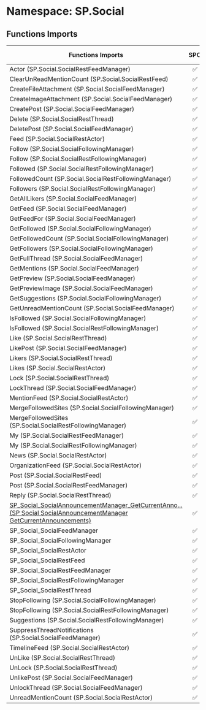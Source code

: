# Namespace: SP.Social

## Functions Imports

Functions Imports | SPO | SP 2019 | SP 2016 | SP 2013
----------|:---:|:-------:|:-------:|:-------:
Actor (SP.Social.SocialRestFeedManager) | ✅ | ✅ | ✅ | ✅
ClearUnReadMentionCount (SP.Social.SocialRestFeed) | ✅ | ✅ | ✅ | ✅
CreateFileAttachment (SP.Social.SocialFeedManager) | ✅ | ✅ | ✅ | ❌
CreateImageAttachment (SP.Social.SocialFeedManager) | ✅ | ✅ | ✅ | ✅
CreatePost (SP.Social.SocialFeedManager) | ✅ | ✅ | ✅ | ✅
Delete (SP.Social.SocialRestThread) | ✅ | ✅ | ✅ | ✅
DeletePost (SP.Social.SocialFeedManager) | ✅ | ✅ | ✅ | ✅
Feed (SP.Social.SocialRestActor) | ✅ | ✅ | ✅ | ✅
Follow (SP.Social.SocialFollowingManager) | ✅ | ✅ | ✅ | ✅
Follow (SP.Social.SocialRestFollowingManager) | ✅ | ✅ | ✅ | ✅
Followed (SP.Social.SocialRestFollowingManager) | ✅ | ✅ | ✅ | ✅
FollowedCount (SP.Social.SocialRestFollowingManager) | ✅ | ✅ | ✅ | ✅
Followers (SP.Social.SocialRestFollowingManager) | ✅ | ✅ | ✅ | ✅
GetAllLikers (SP.Social.SocialFeedManager) | ✅ | ✅ | ✅ | ✅
GetFeed (SP.Social.SocialFeedManager) | ✅ | ✅ | ✅ | ✅
GetFeedFor (SP.Social.SocialFeedManager) | ✅ | ✅ | ✅ | ✅
GetFollowed (SP.Social.SocialFollowingManager) | ✅ | ✅ | ✅ | ✅
GetFollowedCount (SP.Social.SocialFollowingManager) | ✅ | ✅ | ✅ | ✅
GetFollowers (SP.Social.SocialFollowingManager) | ✅ | ✅ | ✅ | ✅
GetFullThread (SP.Social.SocialFeedManager) | ✅ | ✅ | ✅ | ✅
GetMentions (SP.Social.SocialFeedManager) | ✅ | ✅ | ✅ | ✅
GetPreview (SP.Social.SocialFeedManager) | ✅ | ✅ | ✅ | ✅
GetPreviewImage (SP.Social.SocialFeedManager) | ✅ | ✅ | ✅ | ✅
GetSuggestions (SP.Social.SocialFollowingManager) | ✅ | ✅ | ✅ | ✅
GetUnreadMentionCount (SP.Social.SocialFeedManager) | ✅ | ✅ | ✅ | ✅
IsFollowed (SP.Social.SocialFollowingManager) | ✅ | ✅ | ✅ | ✅
IsFollowed (SP.Social.SocialRestFollowingManager) | ✅ | ✅ | ✅ | ✅
Like (SP.Social.SocialRestThread) | ✅ | ✅ | ✅ | ✅
LikePost (SP.Social.SocialFeedManager) | ✅ | ✅ | ✅ | ✅
Likers (SP.Social.SocialRestThread) | ✅ | ✅ | ✅ | ✅
Likes (SP.Social.SocialRestActor) | ✅ | ✅ | ✅ | ✅
Lock (SP.Social.SocialRestThread) | ✅ | ✅ | ✅ | ✅
LockThread (SP.Social.SocialFeedManager) | ✅ | ✅ | ✅ | ✅
MentionFeed (SP.Social.SocialRestActor) | ✅ | ✅ | ✅ | ✅
MergeFollowedSites (SP.Social.SocialFollowingManager) | ✅ | ❌ | ❌ | ❌
MergeFollowedSites (SP.Social.SocialRestFollowingManager) | ✅ | ❌ | ❌ | ❌
My (SP.Social.SocialRestFeedManager) | ✅ | ✅ | ✅ | ✅
My (SP.Social.SocialRestFollowingManager) | ✅ | ✅ | ✅ | ✅
News (SP.Social.SocialRestActor) | ✅ | ✅ | ✅ | ✅
OrganizationFeed (SP.Social.SocialRestActor) | ✅ | ✅ | ✅ | ✅
Post (SP.Social.SocialRestFeed) | ✅ | ✅ | ✅ | ✅
Post (SP.Social.SocialRestFeedManager) | ✅ | ✅ | ✅ | ✅
Reply (SP.Social.SocialRestThread) | ✅ | ✅ | ✅ | ✅
[<span title="SP_Social_SocialAnnouncementManager_GetCurrentAnnouncements">SP_Social_SocialAnnouncementManager_GetCurrentAnno...</span> (SP Social SocialAnnouncementManager GetCurrentAnnouncements)](./Functions/SP_Social_SocialAnnouncementManager_GetCurrentAnnouncements.md) | ✅ | ✅ | ✅ | ❌
SP_Social_SocialFeedManager | ✅ | ✅ | ✅ | ✅
SP_Social_SocialFollowingManager | ✅ | ✅ | ✅ | ✅
SP_Social_SocialRestActor | ✅ | ✅ | ✅ | ✅
SP_Social_SocialRestFeed | ✅ | ✅ | ✅ | ✅
SP_Social_SocialRestFeedManager | ✅ | ✅ | ✅ | ✅
SP_Social_SocialRestFollowingManager | ✅ | ✅ | ✅ | ✅
SP_Social_SocialRestThread | ✅ | ✅ | ✅ | ✅
StopFollowing (SP.Social.SocialFollowingManager) | ✅ | ✅ | ✅ | ✅
StopFollowing (SP.Social.SocialRestFollowingManager) | ✅ | ✅ | ✅ | ✅
Suggestions (SP.Social.SocialRestFollowingManager) | ✅ | ✅ | ✅ | ✅
SuppressThreadNotifications (SP.Social.SocialFeedManager) | ✅ | ✅ | ✅ | ✅
TimelineFeed (SP.Social.SocialRestActor) | ✅ | ✅ | ✅ | ✅
UnLike (SP.Social.SocialRestThread) | ✅ | ✅ | ✅ | ✅
UnLock (SP.Social.SocialRestThread) | ✅ | ✅ | ✅ | ✅
UnlikePost (SP.Social.SocialFeedManager) | ✅ | ✅ | ✅ | ✅
UnlockThread (SP.Social.SocialFeedManager) | ✅ | ✅ | ✅ | ✅
UnreadMentionCount (SP.Social.SocialRestActor) | ✅ | ✅ | ✅ | ✅